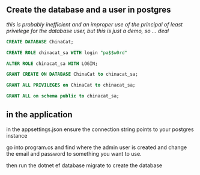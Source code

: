 ## Create the database and a user in postgres



*this is probably inefficient and an improper use of the principal of least privelege for the database user, but this is just a demo, so ... deal*

```SQL
CREATE DATABASE ChinaCat;

CREATE ROLE chinacat_sa WITH login "pa$$w0rd"

ALTER ROLE chinacat_sa WITH LOGIN;

GRANT CREATE ON DATABASE ChinaCat to chinacat_sa;

GRANT ALL PRIVILEGES on ChinaCat to chinacat_sa;

GRANT ALL on schema public to chinacat_sa;
```

## in the application

in the appsettings.json ensure the connection string points to your postgres instance

go into program.cs and find where the admin user is created and change the email and password to something you want to use.

then run the dotnet ef database migrate to create the database







